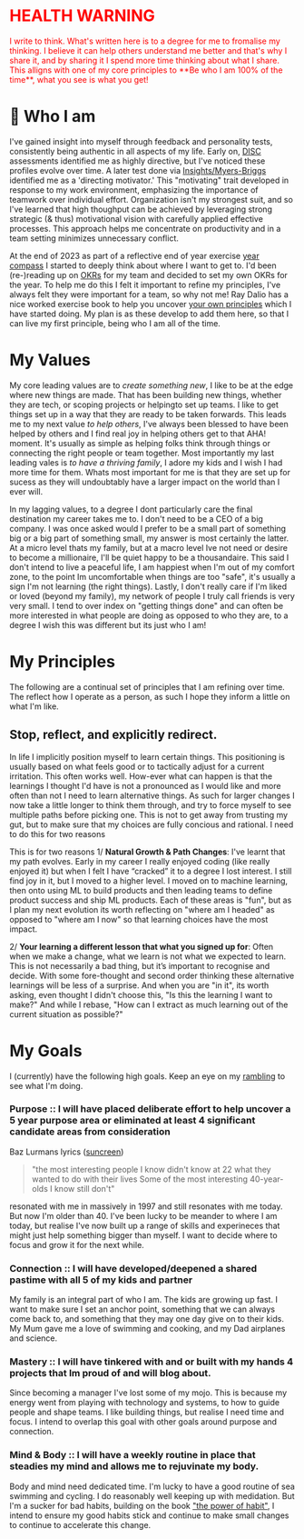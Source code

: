 <h1 style="color:red">  HEALTH WARNING </h1>
<span style="color:red"> I write to think. What's written here is to a degree for me to fromalise my thinking. I believe it can help others understand me better and that's why I share it, and by sharing it I spend more time thinking about what I share. This alligns with one of my core principles to **Be who I am 100% of the time**, what you see is what you get! </span>

# &#129300; Who I am

I've gained insight into myself through feedback and personality tests, consistently being authentic in all aspects of my life. Early on, [DISC](https://www.discprofile.com/) assessments identified me as highly directive, but I've noticed these profiles evolve over time. A later test done via [Insights/Myers-Briggs](/assets/pdf/Insights_Directing_Motivator.pdf) identified me as a 'directing motivator.' This "motivating" trait developed in response to my work environment, emphasizing the importance of teamwork over individual effort. Organization isn't my strongest suit, and so I've learned that high thoughput can be achieved by leveraging strong strategic (& thus) motivational vision with carefully applied effective processes. This approach helps me concentrate on productivity and in a team setting minimizes unnecessary conflict.

At the end of 2023 as part of a reflective end of year exercise [year compass](https://yearcompass.com/) I started to deeply think about where I want to get to. I'd been (re-)reading up on [OKRs](https://amzn.to/42gQa1r) for my team and decided to set my own OKRs for the year. To help me do this I felt it important to refine my principles, I've always felt they were important for a team, so why not me! Ray Dalio has a nice worked exercise book to help you uncover [your own principles](https://amzn.to/496Ty18) which I have started doing. My plan is as these develop to add them here, so that I can live my first principle, being who I am all of the time.

# My Values
My core leading values are to *create something new*, I like to be at the edge where new things are made. That has been building new things, whether they are tech, or scoping projects or helpingto set up teams. I like to get things set up in a way that they are ready to be taken forwards.  This leads me to my next value *to help others*, I've always been blessed to have been helped by others and I find real joy in helping others get to that AHA! moment. It's usually as simple as helping folks think through things or connecting the right people or team together. Most importantly my last leading vales is *to have a thriving family*, I adore my kids and I wish I had more time for them. Whats most important for me is that they are set up for sucess as they will undoubtably have a larger impact on the world than I ever will.  

In my lagging values, to a degree I dont particularly care the final destination my career takes me to. I don't need to be a CEO of a big company. I was once asked would I prefer to be a small part of something big or a big part of something small, my answer is most certainly the latter. At a micro level thats my family, but at a macro level Ive not need or desire to become a millionaire, I'll be quiet happy to be a thousandaire. This said I don't intend to live a peaceful life, I am happiest when I'm out of my comfort zone, to the point Im uncomfortable when things are too "safe", it's usually a sign I'm not learning (the right things). Lastly, I don't really care if I'm liked or loved (beyond my family), my network of people I truly call friends is very very small. I tend to over index on "getting things done" and can often be more interested in what people are doing as opposed to who they are, to a degree I wish this was different but its just who I am!     


# My Principles
The following are a continual set of principles that I am refining over time. The reflect how I operate as a person, as such I hope they inform a little on what I'm like.  

## Stop, reflect, and explicitly redirect.
In life I implicitly position myself to learn certain things. This positioning is usually based on what feels good or to tactically adjust for a current irritation. This often works well. How-ever what can happen is that the learnings I thought I'd have is not a pronounced as I would like and more often than not I need to learn alternative things. As such for larger changes I now take a little longer to think them through, and try to force myself to see multiple paths before picking one. This is not to get away from trusting my gut, but to make sure that my choices are fully concious and rational. I need to do this for two reasons

This is for two reasons 
1/ **Natural Growth & Path Changes**:  I've learnt that my path evolves. Early in my career I really enjoyed coding (like really enjoyed it) but when I felt I have “cracked” it to a degree I lost interest. I still find joy in it, but I moved to a higher level. I moved on to machine learning, then onto using ML to build products and then leading teams to define product success and ship ML products. Each of these areas is "fun", but as I plan my next evolution its worth reflecting on "where am I headed" as opposed to "where am I now" so that learning choices have the most impact.      

2/ **Your learning a different lesson that what you signed up for**: Often when we make a change, what we learn is not what we expected to learn. This is not necessarily a bad thing, but it’s important to recognise and decide. With some fore-thought and second order thinking these alternative learnings will be less of a surprise. And when you are "in it", its worth asking, even thought I didn't choose this, "Is this the learning I want to make?" And while I rebase, "How can I extract as much learning out of the current situation as possible?" 


# My Goals
I (currently) have the following high goals. Keep an eye on my [rambling](posts) to see what I'm doing. 

### **Purpose** :: I will have placed deliberate effort to help uncover a 5 year purpose area or eliminated at least 4 significant candidate areas from consideration

Baz Lurmans lyrics ([suncreen](https://www.youtube.com/watch?v=sTJ7AzBIJoI)) 
> "the most interesting people I know didn't know at 22 what they wanted to do with their lives
Some of the most interesting 40-year-olds I know still don't"

 resonated with me in massively in 1997 and still resonates with me today. But now I'm older than 40. I've been lucky to be meander to where I am today, but realise I've now built up a range of skills and experineces that might just help something bigger than myself. I want to decide where to focus and grow it for the next while.

### **Connection** :: I will have developed/deepened a shared pastime with all 5 of my kids and partner

My family is an integral part of who I am. The kids are growing up fast. I want to make sure I set an anchor point, something that we can always come back to, and something that they may one day give on to their kids. My Mum gave me a love of swimming and cooking, and my Dad airplanes and science.  

### **Mastery** :: I will have tinkered with and or built with my hands 4 projects that Im proud of and will blog about.

Since becoming a manager I've lost some of my mojo. This is because my energy went from playing with technology and systems, to how to guide people and shape teams. I like building things, but realise I need time and focus. I intend to overlap this goal with other goals around purpose and connection.    

### **Mind & Body** :: I will have a weekly routine in place that steadies my mind and allows me to rejuvinate my body.

Body and mind need dedicated time. I'm lucky to have a good routine of sea swimming and cycling. I do reasonably well keeping up with medidation. But I'm a sucker for bad habits, building on the book ["the power of habit"](https://amzn.to/3vTP9jX), I intend to ensure my good habits stick and continue to make small changes to continue to accelerate this change.   